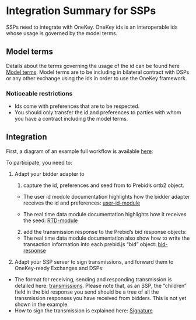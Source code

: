 # Integration Summary for SSPs
SSPs need to integrate with OneKey. OneKey ids is an interoperable ids whose usage is governed by the model terms.

## Model terms
Details about the terms governing the usage of the id can be found here [Model terms](/./model-terms/model-terms-v1.1.md). 
Model terms are to be including in bilateral contract with DSPs or any other exchange using the ids in order to use the OneKey framework.

### Noticeable restrictions

* Ids come with preferences that are to be respected.
* You should only transfer the id and preferences to parties with whom you have a contract including the model terms.

## Integration

First, a diagram of an example full workflow is available [here](/./mvp-spec/ad-auction.md#ad-auction-with-the-prebid-addressability-framework): 

To participate, you need to:
1.  Adapt your bidder adapter to
    
    1.  capture the id, preferences and seed from to Prebid’s ortb2 object.
    
      * The user id module documentation highlights how the bidder adapter receives the id and preferences: [user-id-module](https://github.com/openx/Prebid.js/blob/paf/modules/pafIdSystem.md)

      * The real time data module documentation highlights how it receives the seed: [RTD-module](https://github.com/openx/Prebid.js/blob/paf/modules/pafRtdProvider.md#data-for-bidders)
        
    2.  add the transmission response to the Prebid’s bid response objects:
    * The real time data module documentation also show how to write the transaction information into each prebid.js “bid” object: [bid-response](https://github.com/openx/Prebid.js/blob/paf/modules/pafRtdProvider.md#bidder-responses)
        
2.  Adapt your SSP server to sign transmissions, and forward them to OneKey-ready Exchanges and DSPs:
 * The format for receiving, sending and responding transmission is detailed here: [transmissions](/./mvp-spec/ad-auction.md#transmissions-with-openrtb). Please note that, as an SSP, the “children” field in the bid response you send should be a tree of all the transmission responses you have received from bidders. This is not yet shown in the example.
 * How to sign the transmission is explained here: [Signature](/./mvp-spec/security-signatures.md#signatures--signature-verification)

    

